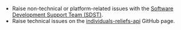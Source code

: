 * Raise non-technical or platform-related issues with the [Software Development Support Team (SDST)](https://developer.service.hmrc.gov.uk/developer/support).
* Raise technical issues on the [individuals-reliefs-api](https://github.com/hmrc/individuals-reliefs-api/issues) GitHub page.